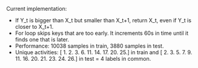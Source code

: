 Current implementation:

+ If Y_t is bigger than X_t but smaller than X_t+1, return X_t, even if Y_t is closer to X_t+1.
+ For loop skips keys that are too early. It increments 60s in time until it finds one that is later.
+ Performance: 10038 samples in train, 3880 samples in test. 
+ Unique activities: [ 1.  2.  3.  6. 11. 14. 17. 20. 25.] in train and [ 2.  3.  5.  7.  9. 11. 16. 20. 21. 23. 24. 26.] in test = 4 labels in common. 